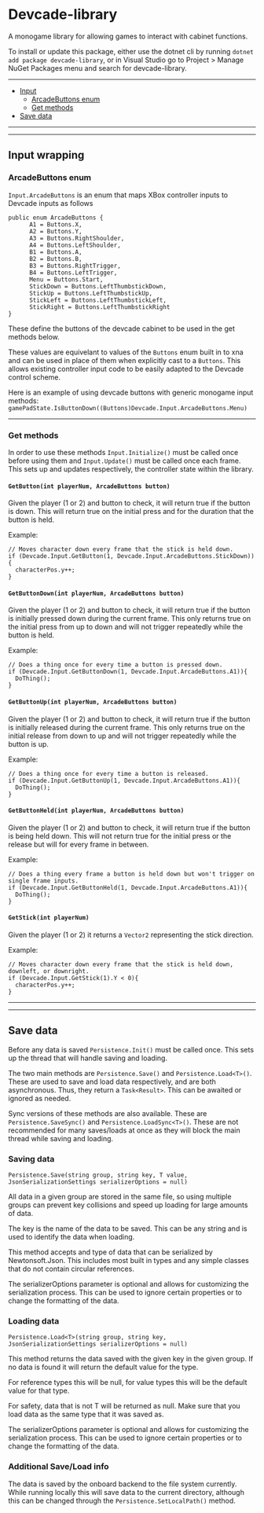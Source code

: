# Devcade-library
A monogame library for allowing games to interact with cabinet functions.


To install or update this package, either use the dotnet cli by running `dotnet add package devcade-library`, or in Visual Studio go to Project > Manage NuGet Packages menu and search for devcade-library.

---

- [Input](#input-wrapping)
  - [ArcadeButtons enum](#arcadebuttons-enum)
  - [Get methods](#get-methods)
- [Save data](#save-data)
  
---
---

## Input wrapping
### ArcadeButtons enum
`Input.ArcadeButtons` is an enum that maps XBox controller inputs to Devcade inputs as follows
```
public enum ArcadeButtons {
      A1 = Buttons.X,
      A2 = Buttons.Y,
      A3 = Buttons.RightShoulder,
      A4 = Buttons.LeftShoulder,
      B1 = Buttons.A,
      B2 = Buttons.B,
      B3 = Buttons.RightTrigger,
      B4 = Buttons.LeftTrigger,
      Menu = Buttons.Start,
      StickDown = Buttons.LeftThumbstickDown,
      StickUp = Buttons.LeftThumbstickUp,
      StickLeft = Buttons.LeftThumbstickLeft,
      StickRight = Buttons.LeftThumbstickRight
}
```

These define the buttons of the devcade cabinet to be used in the get methods below.

These values are equivelant to values of the `Buttons` enum built in to xna and can be used in place of them when explicitly cast to a `Buttons`. This allows existing controller input code to be easily adapted to the Devcade control scheme.

Here is an example of using devcade buttons with generic monogame input methods:
`gamePadState.IsButtonDown((Buttons)Devcade.Input.ArcadeButtons.Menu)`

---
### Get methods

In order to use these methods `Input.Initialize()` must be called once before using them and `Input.Update()` must be called once each frame.
This sets up and updates respectively, the controller state within the library.

#### `GetButton(int playerNum, ArcadeButtons button)`

Given the player (1 or 2) and button to check, it will return true if the button is down. This will return true on the initial press and for the duration that the button is held.

Example: 
```
// Moves character down every frame that the stick is held down.
if (Devcade.Input.GetButton(1, Devcade.Input.ArcadeButtons.StickDown)){
  characterPos.y++;
}
```
#### `GetButtonDown(int playerNum, ArcadeButtons button)`

Given the player (1 or 2) and button to check, it will return true if the button is initially pressed down during the current frame. This only returns true on the initial press from up to down and will not trigger repeatedly while the button is held.

Example: 
```
// Does a thing once for every time a button is pressed down.
if (Devcade.Input.GetButtonDown(1, Devcade.Input.ArcadeButtons.A1)){
  DoThing();
}
```

#### `GetButtonUp(int playerNum, ArcadeButtons button)`

Given the player (1 or 2) and button to check, it will return true if the button is initially released during the current frame. This only returns true on the initial release from down to up and will not trigger repeatedly while the button is up.

Example: 
```
// Does a thing once for every time a button is released.
if (Devcade.Input.GetButtonUp(1, Devcade.Input.ArcadeButtons.A1)){
  DoThing();
}
```

#### `GetButtonHeld(int playerNum, ArcadeButtons button)`

Given the player (1 or 2) and button to check, it will return true if the button is being held down. This will not return true for the initial press or the release but will for every frame in between.

Example: 
```
// Does a thing every frame a button is held down but won't trigger on single frame inputs.
if (Devcade.Input.GetButtonHeld(1, Devcade.Input.ArcadeButtons.A1)){
  DoThing();
}
```

#### `GetStick(int playerNum)`

Given the player (1 or 2) it returns a `Vector2` representing the stick direction.

Example: 
```
// Moves character down every frame that the stick is held down, downleft, or downright.
if (Devcade.Input.GetStick(1).Y < 0){
  characterPos.y++;
}
```

---
---

## Save data

Before any data is saved `Persistence.Init()` must be called once. This sets up the thread that will handle saving and loading.

The two main methods are `Persistence.Save()` and `Persistence.Load<T>()`. These are used to save and load data respectively, and are both asynchronous. Thus, they return a `Task<Result>`. This can be awaited or ignored as needed.

Sync versions of these methods are also available. These are `Persistence.SaveSync()` and `Persistence.LoadSync<T>()`. These are not recommended for many saves/loads at once as they will block the main thread while saving and loading.

### Saving data

`Persistence.Save(string group, string key, T value, JsonSerializationSettings serializerOptions = null)`

All data in a given group are stored in the same file, so using multiple groups can prevent key collisions and speed up loading for large amounts of data.

The key is the name of the data to be saved. This can be any string and is used to identify the data when loading.

This method accepts and type of data that can be serialized by Newtonsoft.Json. This includes most built in types and any simple classes that do not contain circular references.

The serializerOptions parameter is optional and allows for customizing the serialization process. This can be used to ignore certain properties or to change the formatting of the data.

### Loading data

`Persistence.Load<T>(string group, string key, JsonSerializationSettings serializerOptions = null)`

This method returns the data saved with the given key in the given group. If no data is found it will return the default value for the type.

For reference types this will be null, for value types this will be the default value for that type.

For safety, data that is not T will be returned as null. Make sure that you load data as the same type that it was saved as.

The serializerOptions parameter is optional and allows for customizing the serialization process. This can be used to ignore certain properties or to change the formatting of the data.

### Additional Save/Load info

The data is saved by the onboard backend to the file system currently. While running locally this will save data to the current directory, although this can be changed through the `Persistence.SetLocalPath()` method.
